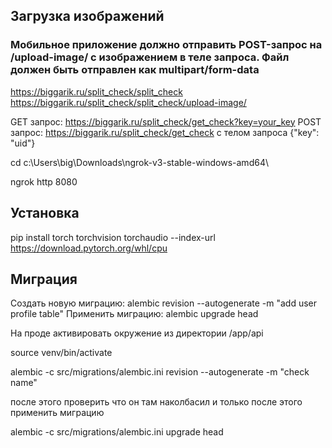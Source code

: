 ## Загрузка изображений
### Mобильное приложение должно отправить POST-запрос на /upload-image/ с изображением в теле запроса. Файл должен быть отправлен как multipart/form-data
https://biggarik.ru/split_check/split_check
https://biggarik.ru/split_check/split_check/upload-image/

GET запрос: https://biggarik.ru/split_check/get_check?key=your_key
POST запрос: https://biggarik.ru/split_check/get_check с телом запроса {"key": "uid"}



cd c:\Users\big\Downloads\ngrok-v3-stable-windows-amd64\

ngrok http 8080


## Установка
pip install torch torchvision torchaudio --index-url https://download.pytorch.org/whl/cpu


## Миграция
Создать новую миграцию:
alembic revision --autogenerate -m "add user profile table"
Применить миграцию:
alembic upgrade head


На проде активировать окружение
из директории /app/api

source venv/bin/activate

alembic -c src/migrations/alembic.ini revision --autogenerate -m "check name"

после этого проверить что он там наколбасил и только после этого применить миграцию

alembic -c src/migrations/alembic.ini upgrade head